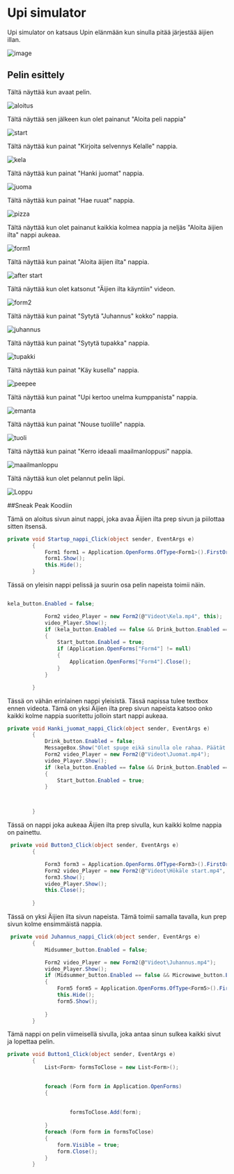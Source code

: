 # Upi simulator

Upi simulator on katsaus Upin elänmään kun sinulla pitää järjestää äijien illan.

![image](https://github.com/Mill21/Upi-Simulator/assets/151001800/97f15d8f-1399-4296-b5b0-74173321a0e5)

## Pelin esittely

Tältä näyttää kun avaat pelin.

![aloitus](https://github.com/Mill21/Upi-Simulator/assets/151001800/2e10df81-0379-4d38-9314-8af873d05a80)

Tältä näyttää sen jälkeen kun olet painanut "Aloita peli nappia"

![start](https://github.com/Mill21/Upi-Simulator/assets/151001800/fa335e62-aa8c-41ae-85a6-2cd3f28f8027)

Tältä näyttää kun painat "Kirjoita selvennys Kelalle" nappia.

![kela](https://github.com/Mill21/Upi-Simulator/assets/151001800/b185689c-c2b3-42d8-816d-98d41eccf00b)

Tältä näyttää kun painat "Hanki juomat" nappia.

![juoma](https://github.com/Mill21/Upi-Simulator/assets/151001800/48154bf8-b423-4ae9-9068-13e6759511c4)

Tältä näyttää kun painat "Hae ruuat" nappia.

![pizza](https://github.com/Mill21/Upi-Simulator/assets/151001800/5e227ffa-ae3c-48b6-9196-18064b9a2ab6)

Tältä näyttää kun olet painanut kaikkia kolmea nappia ja neljäs "Aloita äijien ilta" nappi aukeaa.

![form1](https://github.com/Mill21/Upi-Simulator/assets/151001800/f9da4ffa-5812-4a08-a505-d3b6f42960f3)

Tältä näyttää kun painat "Aloita äijien ilta" nappia.

![after start](https://github.com/Mill21/Upi-Simulator/assets/151001800/3b4806cf-71d3-43fe-96de-3bade82b1feb)

Tältä näyttää kun olet katsonut "Äijien ilta käyntiin" videon.

![form2](https://github.com/Mill21/Upi-Simulator/assets/151001800/7939e7fe-3f7f-4db7-97dd-400295801365)

Tältä näyttää kun painat "Sytytä "Juhannus" kokko" nappia.

![juhannus](https://github.com/Mill21/Upi-Simulator/assets/151001800/431677d9-835a-4313-a595-cda26b2a9838)

Tältä näyttää kun painat "Sytytä tupakka" nappia.

![tupakki](https://github.com/Mill21/Upi-Simulator/assets/151001800/daa3a43c-cacc-42b4-86d4-e2b9e8e45802)

Tältä näyttää kun painat "Käy kusella" nappia.

![peepee](https://github.com/Mill21/Upi-Simulator/assets/151001800/141806cf-5b68-4d0d-a9d8-a3377eda4509)

Tältä näyttää kun painat "Upi kertoo unelma kumppanista" nappia.

![emanta](https://github.com/Mill21/Upi-Simulator/assets/151001800/34d2db86-f05f-4553-bf63-5d97c6adb7a3)

Tältä näyttää kun painat "Nouse tuolille" nappia.

![tuoli](https://github.com/Mill21/Upi-Simulator/assets/151001800/6366983a-3da7-44bb-b142-09054be99495)

Tältä näyttää kun painat "Kerro ideaali maailmanloppusi" nappia.

![maailmanloppu](https://github.com/Mill21/Upi-Simulator/assets/151001800/6e0ca76b-11d1-4412-9833-88692c6aaf4f)

Tältä näyttää kun olet pelannut pelin läpi.

![Loppu](https://github.com/Mill21/Upi-Simulator/assets/151001800/f6e0259b-0049-4615-8154-97fb4e491a17)


##Sneak Peak Koodiin

Tämä on aloitus sivun ainut nappi, joka avaa Äijien ilta prep sivun ja piilottaa sitten itsensä.

``` C#
private void Startup_nappi_Click(object sender, EventArgs e)
        {
            Form1 form1 = Application.OpenForms.OfType<Form1>().FirstOrDefault() ?? new Form1();
            form1.Show();
            this.Hide();
        }
```
Tässä on yleisin nappi pelissä ja suurin osa pelin napeista toimii näin. 

``` C#

kela_button.Enabled = false;

            Form2 video_Player = new Form2(@"Videot\Kela.mp4", this);
            video_Player.Show();
            if (kela_button.Enabled == false && Drink_button.Enabled == false && Pizza_button.Enabled == false)
            {
                Start_button.Enabled = true;
                if (Application.OpenForms["Form4"] != null)
                {
                    Application.OpenForms["Form4"].Close();
                }
            }

        }
```

Tässä on vähän erinlainen nappi yleisistä. Tässä napissa tulee textbox ennen videota. Tämä on yksi Äijien ilta prep sivun napeista katsoo onko kaikki kolme nappia suoritettu jolloin start nappi aukeaa.

``` C#
private void Hanki_juomat_nappi_Click(object sender, EventArgs e)
        {
            Drink_button.Enabled = false;
            MessageBox.Show("Olet spuge eikä sinulla ole rahaa. Päätät piilottaa juomia kaikkiin taskuihisi.");
            Form2 video_Player = new Form2(@"Videot\Juomat.mp4");
            video_Player.Show();
            if (kela_button.Enabled == false && Drink_button.Enabled == false && Pizza_button.Enabled == false)
            {
                Start_button.Enabled = true;
            }



        }
```

Tässä on nappi joka aukeaa Äijien ilta prep sivulla, kun kaikki kolme nappia on painettu.

``` C#
 private void Button3_Click(object sender, EventArgs e)
        {

            Form3 form3 = Application.OpenForms.OfType<Form3>().FirstOrDefault() ?? new Form3();
            Form2 video_Player = new Form2(@"Videot\Hökäle start.mp4", this);
            form3.Show();
            video_Player.Show();
            this.Close();
            
        }
```

Tässä on yksi Äijien ilta sivun napeista. Tämä toimii samalla tavalla, kun prep sivun kolme ensimmäistä nappia.

``` C#
 private void Juhannus_nappi_Click(object sender, EventArgs e)
        {
            Midsummer_button.Enabled = false;

            Form2 video_Player = new Form2(@"Videot\Juhannus.mp4");
            video_Player.Show();
            if (Midsummer_button.Enabled == false && Microwawe_button.Enabled == false && Pee_button.Enabled == false && Woman_button.Enabled == false && Chair_button.Enabled == false && Gameover_button.Enabled == false)
            {
                Form5 form5 = Application.OpenForms.OfType<Form5>().FirstOrDefault() ?? new Form5();
                this.Hide();
                form5.Show();
                
            }
        }
```

Tämä nappi on pelin viimeisellä sivulla, joka antaa sinun sulkea kaikki sivut ja lopettaa pelin.

``` C#
private void Button1_Click(object sender, EventArgs e)
        {
            List<Form> formsToClose = new List<Form>();

            
            foreach (Form form in Application.OpenForms)
            {
                
                
                    formsToClose.Add(form);
                
            }
            foreach (Form form in formsToClose)
            {
                form.Visible = true;  
                form.Close();
            }
        }
```











